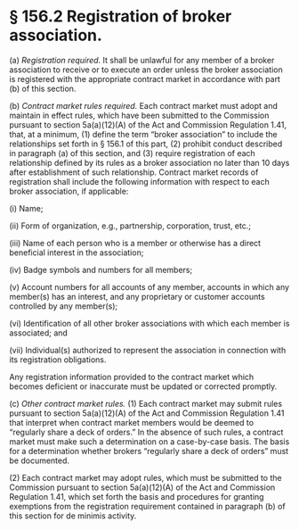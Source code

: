 # § 156.2   Registration of broker association.

(a) *Registration required.* It shall be unlawful for any member of a broker association to receive or to execute an order unless the broker association is registered with the appropriate contract market in accordance with part (b) of this section.


(b) *Contract market rules required.* Each contract market must adopt and maintain in effect rules, which have been submitted to the Commission pursuant to section 5a(a)(12)(A) of the Act and Commission Regulation 1.41, that, at a minimum, (1) define the term “broker association” to include the relationships set forth in § 156.1 of this part, (2) prohibit conduct described in paragraph (a) of this section, and (3) require registration of each relationship defined by its rules as a broker association no later than 10 days after establishment of such relationship. Contract market records of registration shall include the following information with respect to each broker association, if applicable:


(i) Name;


(ii) Form of organization, e.g., partnership, corporation, trust, etc.;


(iii) Name of each person who is a member or otherwise has a direct beneficial interest in the association;


(iv) Badge symbols and numbers for all members;


(v) Account numbers for all accounts of any member, accounts in which any member(s) has an interest, and any proprietary or customer accounts controlled by any member(s);


(vi) Identification of all other broker associations with which each member is associated; and


(vii) Individual(s) authorized to represent the association in connection with its registration obligations.


Any registration information provided to the contract market which becomes deficient or inaccurate must be updated or corrected promptly.


(c) *Other contract market rules.* (1) Each contract market may submit rules pursuant to section 5a(a)(12)(A) of the Act and Commission Regulation 1.41 that interpret when contract market members would be deemed to “regularly share a deck of orders.” In the absence of such rules, a contract market must make such a determination on a case-by-case basis. The basis for a determination whether brokers “regularly share a deck of orders” must be documented.


(2) Each contract market may adopt rules, which must be submitted to the Commission pursuant to section 5a(a)(12)(A) of the Act and Commission Regulation 1.41, which set forth the basis and procedures for granting exemptions from the registration requirement contained in paragraph (b) of this section for de minimis activity.




